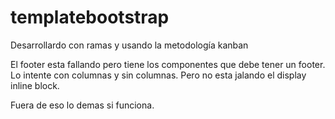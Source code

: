 # templatebootstrap
Desarrollardo con ramas y usando la metodología kanban


El footer esta fallando pero tiene los componentes que debe tener un footer.
Lo intente con columnas y sin columnas. Pero no esta jalando el display inline block. 

Fuera de eso lo demas si funciona.

